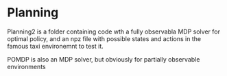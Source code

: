 # Planning

Planning2 is a folder containing code wth a fully observabla MDP solver for optimal policy, and an npz file with possible states and actions in the famous taxi environemnt to test it.

POMDP is also an MDP solver, but obviously for partially observable environments
